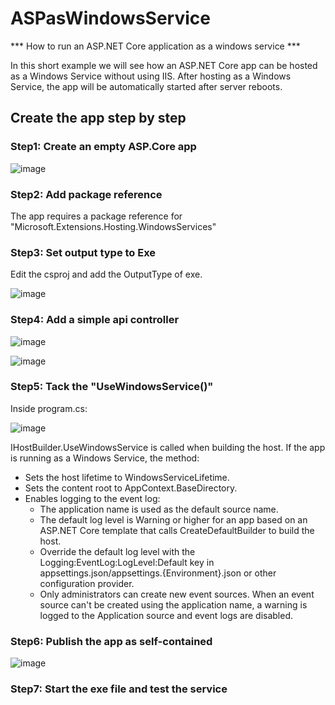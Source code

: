 # ASPasWindowsService
*** How to run an ASP.NET Core application as a windows service ***

In this short example we will see how an ASP.NET Core app can be hosted as a Windows Service without using IIS.
After hosting as a Windows Service, the app will be automatically started after server reboots.

## Create the app step by step
### Step1: Create an empty ASP.Core app

![image](https://user-images.githubusercontent.com/5670324/158612625-31f81bf8-c855-4db1-9da6-78b1ab451e00.png)

### Step2: Add package reference
The app requires a package reference for "Microsoft.Extensions.Hosting.WindowsServices"

### Step3: Set output type to Exe

Edit the csproj and add the OutputType of exe. 

![image](https://user-images.githubusercontent.com/5670324/158616168-94557548-1e5f-46ca-9f21-5af134d0fc3b.png)

### Step4: Add a simple api controller

![image](https://user-images.githubusercontent.com/5670324/158613492-bc87aa12-e1b0-4dd4-b5c2-03ca39d50606.png)

![image](https://user-images.githubusercontent.com/5670324/158613626-3a556f39-44bf-4fe9-92c6-e65271e775d9.png)

### Step5: Tack the "UseWindowsService()"

Inside program.cs:

![image](https://user-images.githubusercontent.com/5670324/158614631-81bcd752-c1db-4eb4-8ed1-04602d638d8c.png)

IHostBuilder.UseWindowsService is called when building the host.
If the app is running as a Windows Service, the method:
* Sets the host lifetime to WindowsServiceLifetime.
* Sets the content root to AppContext.BaseDirectory.
* Enables logging to the event log:
  - The application name is used as the default source name.
  - The default log level is Warning or higher for an app based on an ASP.NET Core template that calls CreateDefaultBuilder to build the host.
  - Override the default log level with the Logging:EventLog:LogLevel:Default key in appsettings.json/appsettings.{Environment}.json or other configuration provider.
  - Only administrators can create new event sources. When an event source can't be created using the application name, a warning is logged to the Application source and event logs are disabled.

### Step6: Publish the app as self-contained

![image](https://user-images.githubusercontent.com/5670324/158616805-8ed8337c-4a62-4aeb-9f29-66ef2e4b7270.png)

### Step7: Start the exe file and test the service
